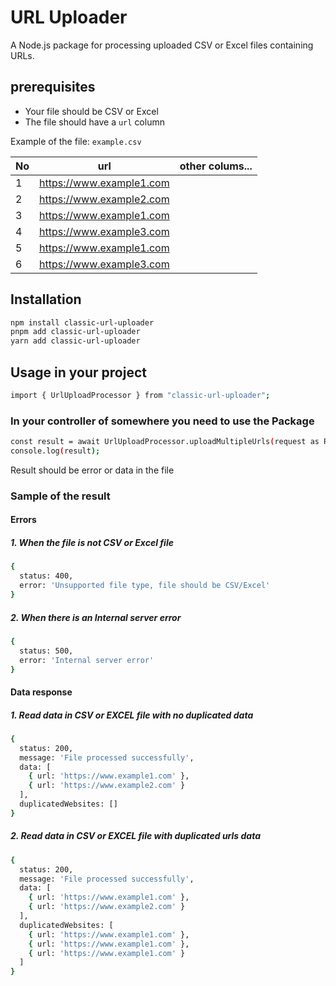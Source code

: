 # URL Uploader

A Node.js package for processing uploaded CSV or Excel files containing URLs.

## prerequisites
- Your file should be CSV or Excel
- The file should have a `url` column

Example of the file: `example.csv`


| No         | url             |  other colums... |
| ---         |     ---      |          --- |
| 1   | https://www.example1.com     |  |
| 2     | https://www.example2.com      |    |
| 3   | https://www.example1.com     |  |
| 4     | https://www.example3.com       |   |
| 5   | https://www.example1.com     |    |
| 6     | https://www.example3.com      | |

## Installation

```bash
npm install classic-url-uploader
pnpm add classic-url-uploader
yarn add classic-url-uploader
```

## Usage in your project
```bash
import { UrlUploadProcessor } from "classic-url-uploader";
```

### In your controller of somewhere you need to use the Package
```bash
const result = await UrlUploadProcessor.uploadMultipleUrls(request as Request)
console.log(result);
```
Result should be error or data in the file

### Sample of the result

#### Errors
##### 1. When the file is not CSV or Excel file
```bash
{
  status: 400,
  error: 'Unsupported file type, file should be CSV/Excel'
}
```

##### 2. When there is an Internal server error
```bash
{
  status: 500,
  error: 'Internal server error'
}
```

#### Data response
##### 1. Read data in CSV or EXCEL file with no duplicated data
```bash
{
  status: 200,
  message: 'File processed successfully',
  data: [
    { url: 'https://www.example1.com' },
    { url: 'https://www.example2.com' }
  ],
  duplicatedWebsites: []
}
```

##### 2. Read data in CSV or EXCEL file with duplicated urls data
```bash
{
  status: 200,
  message: 'File processed successfully',
  data: [
    { url: 'https://www.example1.com' },
    { url: 'https://www.example2.com' }
  ],
  duplicatedWebsites: [
    { url: 'https://www.example1.com' },
    { url: 'https://www.example1.com' },
    { url: 'https://www.example1.com' }
  ]
}
```

